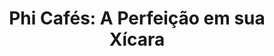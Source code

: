 ---
templateKey: index-page
title: "Phi Cafés: A Perfeição em sua Xícara"
image: /img/home-phi-background.png
heading: "Harmonia Perfeita: A Arte e Ciência do Café na Phi Cafés Especiais"
subheading: Um gole revela sabores divinos.
mainpitch:
  title: Por que Phi Cafés Especiais?
  description: >
    A Phi é a torrefação para aqueles que buscam uma experiência de café
    autêntica e de alta qualidade. Selecionamos grãos excepcionais e
    de origem única, para garantir um perfil de sabor que ressoa com a proporção
    áurea. 🔢☕
description: >-
  Inspirada na perfeição da razão áurea, a Phi Cafés Especiais é mais do que uma loja de café, é uma ode à harmonia e ao equilíbrio que o phi (φ) simboliza. Nossos cafés são cuidadosamente selecionados para refletir essa proporção divina, oferecendo sabores que são um verdadeiro tributo à beleza matemática. Entregamos uma experiência que alia a arte da cafeicultura à precisão da razão áurea, criando uma sinfonia de aromas e sabores que ressoam com a perfeição da natureza.
intro:
  blurbs:
    - image: /img/coffee.png
      text: >
        Na Phi, trabalhamos com grãos de café de origem única,
        adquiridos diretamente de produtores dedicados. Nosso café é cultivado com respeito e torrado com amor <3
    - image: /img/tutorials.png
      text: >
        Quer aprimorar suas habilidades ou aprender novas técnicas de preparo?
        Mergulhe no mundo do café com nossos vídeos exclusivos do instagram @phicafesespeciais, e desvende os segredos do café perfeito para você.
---